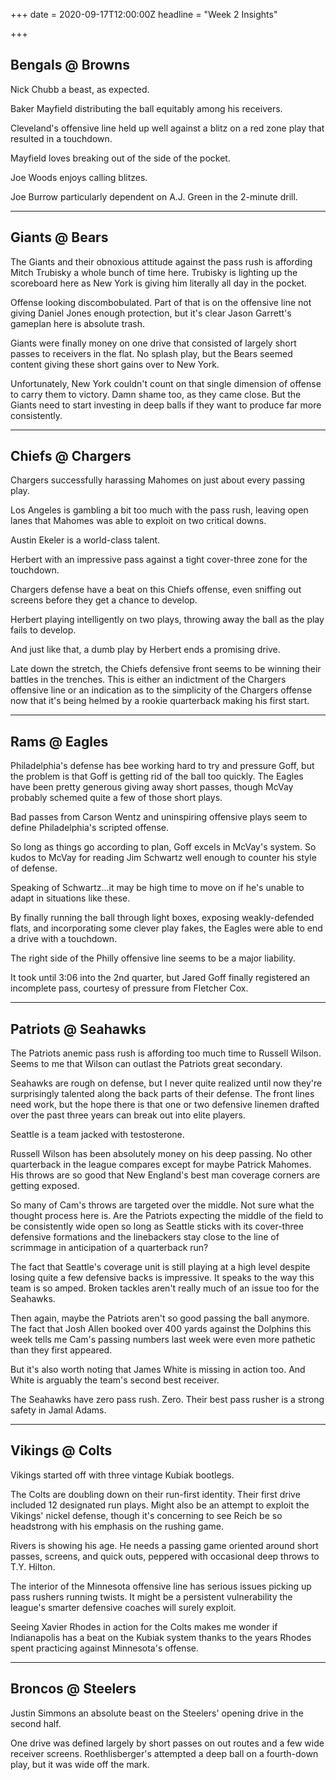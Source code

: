 +++
date = 2020-09-17T12:00:00Z
headline = "Week 2 Insights"

+++
## Bengals @ Browns

Nick Chubb a beast, as expected.

Baker Mayfield distributing the ball equitably among his receivers.

Cleveland's offensive line held up well against a blitz on a red zone play that resulted in a touchdown.

Mayfield loves breaking out of the side of the pocket.

Joe Woods enjoys calling blitzes.

Joe Burrow particularly dependent on A.J. Green in the 2-minute drill.

***

## Giants @ Bears

The Giants and their obnoxious attitude against the pass rush is affording Mitch Trubisky a whole bunch of time here. Trubisky is lighting up the scoreboard here as New York is giving him literally all day in the pocket.

Offense looking discombobulated. Part of that is on the offensive line not giving Daniel Jones enough protection, but it's clear Jason Garrett's gameplan here is absolute trash.

Giants were finally money on one drive that consisted of largely short passes to receivers in the flat. No splash play, but the Bears seemed content giving these short gains over to New York.

Unfortunately, New York couldn't count on that single dimension of offense to carry them to victory. Damn shame too, as they came close. But the Giants need to start investing in deep balls if they want to produce far more consistently.

***

## Chiefs @ Chargers

Chargers successfully harassing Mahomes on just about every passing play.

Los Angeles is gambling a bit too much with the pass rush, leaving open lanes that Mahomes was able to exploit on two critical downs.

Austin Ekeler is a world-class talent.

Herbert with an impressive pass against a tight cover-three zone for the touchdown.

Chargers defense have a beat on this Chiefs offense, even sniffing out screens before they get a chance to develop.

Herbert playing intelligently on two plays, throwing away the ball as the play fails to develop.

And just like that, a dumb play by Herbert ends a promising drive.

Late down the stretch, the Chiefs defensive front seems to be winning their battles in the trenches. This is either an indictment of the Chargers offensive line or an indication as to the simplicity of the Chargers offense now that it's being helmed by a rookie quarterback making his first start.

***

## Rams @ Eagles

Philadelphia's defense has bee working hard to try and pressure Goff, but the problem is that Goff is getting rid of the ball too quickly. The Eagles have been pretty generous giving away short passes, though McVay probably schemed quite a few of those short plays.

Bad passes from Carson Wentz and uninspiring offensive plays seem to define Philadelphia's scripted offense.

So long as things go according to plan, Goff excels in McVay's system. So kudos to McVay for reading Jim Schwartz well enough to counter his style of defense.

Speaking of Schwartz...it may be high time to move on if he's unable to adapt in situations like these.

By finally running the ball through light boxes, exposing weakly-defended flats, and incorporating some clever play fakes, the Eagles were able to end a drive with a touchdown.

The right side of the Philly offensive line seems to be a major liability.

It took until 3:06 into the 2nd quarter, but Jared Goff finally registered an incomplete pass, courtesy of pressure from Fletcher Cox.

***

## Patriots @ Seahawks

The Patriots anemic pass rush is affording too much time to Russell Wilson. Seems to me that Wilson can outlast the Patriots great secondary.

Seahawks are rough on defense, but I never quite realized until now they're surprisingly talented along the back parts of their defense. The front lines need work, but the hope there is that one or two defensive linemen drafted over the past three years can break out into elite players.

Seattle is a team jacked with testosterone.

Russell Wilson has been absolutely money on his deep passing. No other quarterback in the league compares except for maybe Patrick Mahomes. His throws are so good that New England's best man coverage corners are getting exposed.

So many of Cam's throws are targeted over the middle. Not sure what the thought process here is. Are the Patriots expecting the middle of the field to be consistently wide open so long as Seattle sticks with its cover-three defensive formations and the linebackers stay close to the line of scrimmage in anticipation of a quarterback run?

The fact that Seattle's coverage unit is still playing at a high level despite losing quite a few defensive backs is impressive. It speaks to the way this team is so amped. Broken tackles aren't really much of an issue too for the Seahawks.

Then again, maybe the Patriots aren't so good passing the ball anymore. The fact that Josh Allen booked over 400 yards against the Dolphins this week tells me Cam's passing numbers last week were even more pathetic than they first appeared.

But it's also worth noting that James White is missing in action too. And White is arguably the team's second best receiver.

The Seahawks have zero pass rush. Zero. Their best pass rusher is a strong safety in Jamal Adams.

***

## Vikings @ Colts

Vikings started off with three vintage Kubiak bootlegs.

The Colts are doubling down on their run-first identity. Their first drive included 12 designated run plays. Might also be an attempt to exploit the Vikings' nickel defense, though it's concerning to see Reich be so headstrong with his emphasis on the rushing game.

Rivers is showing his age. He needs a passing game oriented around short passes, screens, and quick outs, peppered with occasional deep throws to T.Y. Hilton.

The interior of the Minnesota offensive line has serious issues picking up pass rushers running twists. It might be a persistent vulnerability the league's smarter defensive coaches will surely exploit.

Seeing Xavier Rhodes in action for the Colts makes me wonder if Indianapolis has a beat on the Kubiak system thanks to the years Rhodes spent practicing against Minnesota's offense.

***

## Broncos @ Steelers

Justin Simmons an absolute beast on the Steelers' opening drive in the second half.

One drive was defined largely by short passes on out routes and a few wide receiver screens. Roethlisberger's attempted a deep ball on a fourth-down play, but it was wide off the mark.